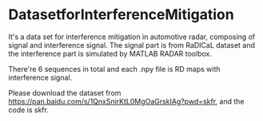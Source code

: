 # DatasetforInterferenceMitigation

It's a data set for interference mitigation in automotive radar, composing of signal and interference signal. The signal part is from RaDICaL dataset and the interference part is simulated by MATLAB RADAR toolbox.

There're 6 sequences in total and each .npy file is RD maps with interference signal.

Please download the dataset from https://pan.baidu.com/s/1QnxSnirKtL0MgOaGrskIAg?pwd=skfr, and the code is skfr.
